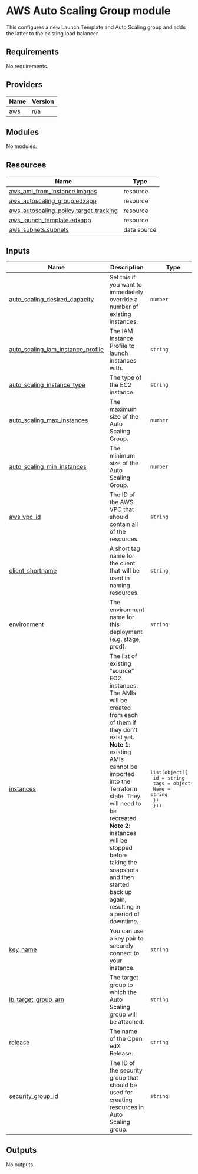 # AWS Auto Scaling Group module

This configures a new Launch Template and Auto Scaling group and adds the latter to the existing load balancer.

<!-- BEGIN_TF_DOCS -->
## Requirements

No requirements.

## Providers

| Name | Version |
|------|---------|
| <a name="provider_aws"></a> [aws](#provider\_aws) | n/a |

## Modules

No modules.

## Resources

| Name | Type |
|------|------|
| [aws_ami_from_instance.images](https://registry.terraform.io/providers/hashicorp/aws/latest/docs/resources/ami_from_instance) | resource |
| [aws_autoscaling_group.edxapp](https://registry.terraform.io/providers/hashicorp/aws/latest/docs/resources/autoscaling_group) | resource |
| [aws_autoscaling_policy.target_tracking](https://registry.terraform.io/providers/hashicorp/aws/latest/docs/resources/autoscaling_policy) | resource |
| [aws_launch_template.edxapp](https://registry.terraform.io/providers/hashicorp/aws/latest/docs/resources/launch_template) | resource |
| [aws_subnets.subnets](https://registry.terraform.io/providers/hashicorp/aws/latest/docs/data-sources/subnets) | data source |

## Inputs

| Name | Description | Type | Default | Required |
|------|-------------|------|---------|:--------:|
| <a name="input_auto_scaling_desired_capacity"></a> [auto\_scaling\_desired\_capacity](#input\_auto\_scaling\_desired\_capacity) | Set this if you want to immediately override a number of existing instances. | `number` | `null` | no |
| <a name="input_auto_scaling_iam_instance_profile"></a> [auto\_scaling\_iam\_instance\_profile](#input\_auto\_scaling\_iam\_instance\_profile) | The IAM Instance Profile to launch instances with. | `string` | `null` | no |
| <a name="input_auto_scaling_instance_type"></a> [auto\_scaling\_instance\_type](#input\_auto\_scaling\_instance\_type) | The type of the EC2 instance. | `string` | `"t3.xlarge"` | no |
| <a name="input_auto_scaling_max_instances"></a> [auto\_scaling\_max\_instances](#input\_auto\_scaling\_max\_instances) | The maximum size of the Auto Scaling Group. | `number` | `4` | no |
| <a name="input_auto_scaling_min_instances"></a> [auto\_scaling\_min\_instances](#input\_auto\_scaling\_min\_instances) | The minimum size of the Auto Scaling Group. | `number` | `2` | no |
| <a name="input_aws_vpc_id"></a> [aws\_vpc\_id](#input\_aws\_vpc\_id) | The ID of the AWS VPC that should contain all of the resources. | `string` | n/a | yes |
| <a name="input_client_shortname"></a> [client\_shortname](#input\_client\_shortname) | A short tag name for the client that will be used in naming resources. | `string` | n/a | yes |
| <a name="input_environment"></a> [environment](#input\_environment) | The environment name for this deployment (e.g. stage, prod). | `string` | n/a | yes |
| <a name="input_instances"></a> [instances](#input\_instances) | The list of existing "source" EC2 instances. The AMIs will be created from each of them if they don't exist yet.<br>**Note 1**: existing AMIs cannot be imported into the Terraform state. They will need to be recreated.<br>**Note 2**: instances will be stopped before taking the snapshots and then started back up again, resulting in a period of downtime. | <pre>list(object({<br>    id   = string<br>    tags = object({<br>      Name = string<br>    })<br>  }))</pre> | n/a | yes |
| <a name="input_key_name"></a> [key\_name](#input\_key\_name) | You can use a key pair to securely connect to your instance. | `string` | `"appserver"` | no |
| <a name="input_lb_target_group_arn"></a> [lb\_target\_group\_arn](#input\_lb\_target\_group\_arn) | The target group to which the Auto Scaling group will be attached. | `string` | n/a | yes |
| <a name="input_release"></a> [release](#input\_release) | The name of the Open edX Release. | `string` | n/a | yes |
| <a name="input_security_group_id"></a> [security\_group\_id](#input\_security\_group\_id) | The ID of the security group that should be used for creating resources in Auto Scaling group. | `string` | n/a | yes |

## Outputs

No outputs.
<!-- END_TF_DOCS -->
